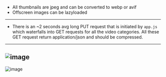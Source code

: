 - All thumbnails are jpeg and can be converted to webp or avif
- Offscreen images can be lazyloaded
---
- There is an ~2 seconds avg long PUT request that is initiated by `app.js`  which waterfalls into GET requests for all the video categories. All these GET request return application/json and should be compressed.
---
![image](/uxui/ejercicio-3/adminflix/img/get_requests.webp)
---
![image](/uxui/ejercicio-3/adminflix/img/profile.webp)
